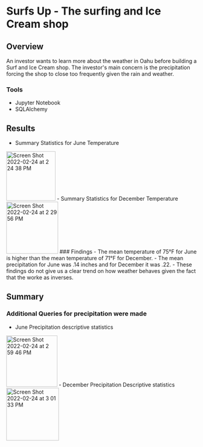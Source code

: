 # Surfs Up - The surfing and Ice Cream shop
## Overview
An investor wants to learn more about the weather in Oahu before building a Surf and Ice Cream shop. The investor's main concern is the precipitation forcing the shop to close too frequently given the rain and weather.
### Tools
- Jupyter Notebook
- SQLAlchemy

## Results
- Summary Statistics for June Temperature
<img width="130" alt="Screen Shot 2022-02-24 at 2 24 38 PM" src="https://user-images.githubusercontent.com/95834653/155601815-9e7f466a-eae4-4d15-add2-85fda44fca2e.png">
- Summary Statistics for December Temperature
<img width="137" alt="Screen Shot 2022-02-24 at 2 29 56 PM" src="https://user-images.githubusercontent.com/95834653/155602573-fc9d55f9-85c1-41c9-b18c-16487fadc693.png">
### Findings
- The mean temperature of 75°F for June is higher than the mean temperature of 71°F for December.
- The mean precipitation for June was .14 inches and for December it was .22.
- These findings do not give us a clear trend on how weather behaves given the fact that the worke as inverses.

## Summary
### Additional Queries for precipitation were made
- June Precipitation descriptive statistics
<img width="135" alt="Screen Shot 2022-02-24 at 2 59 46 PM" src="https://user-images.githubusercontent.com/95834653/155606734-5562877c-8c97-4b10-a175-09d463e5db1e.png">
- December Precipitation Descriptive statistics
<img width="139" alt="Screen Shot 2022-02-24 at 3 01 33 PM" src="https://user-images.githubusercontent.com/95834653/155607037-3774b58f-8734-462b-9e1a-afc382757784.png">



